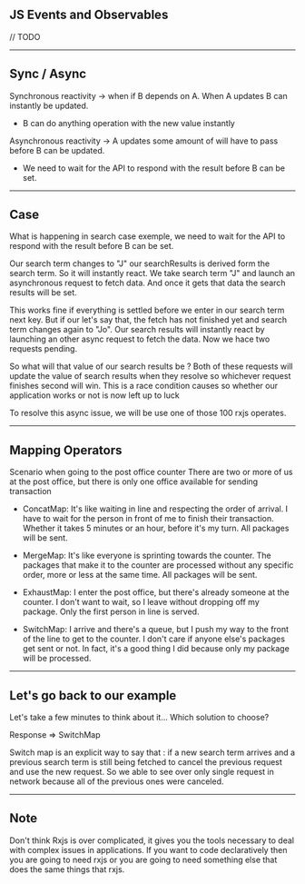 ## JS Events and Observables

// TODO

----

## Sync / Async

Synchronous reactivity -> when if B depends on A. When A updates B can instantly be updated.
- B can do anything operation with the new value instantly

Asynchronous reactivity -> A updates some amount of will have to pass before B can be updated.
- We need to wait for the API to respond with the result before B can be set.

----


## Case

What is happening in search case exemple, we need to wait for the API to respond with the result before B can be set.

Our search term changes to "J" our searchResults is derived form the search term. So it will instantly react. We take search term "J" and launch an asynchronous request to fetch data. And once it gets that data the search results will be set. 

This works fine if everything is settled before we enter in our search term next key. 
But if our let's say that, the fetch has not finished yet and search term changes again to "Jo". Our search results will instantly react by launching an other async request to fetch the data. Now we hace two requests pending.

So what will that value of our search results be ? Both of these requests will update the value of search results when they resolve so whichever request finishes second will win. This is a race condition causes so whether our application works or not is now left up to luck

To resolve this async issue, we will be use one of those 100 rxjs operates.

----

## Mapping Operators

Scenario when going to the post office counter 
There are two or more of us at the post office, but there is only one office available for sending transaction 

- ConcatMap: It's like waiting in line and respecting the order of arrival. I have to wait for the person in front of me to finish their transaction. Whether it takes 5 minutes or an hour, before it's my turn. All packages will be sent.

- MergeMap: It's like everyone is sprinting towards the counter. The packages that make it to the counter are processed without any specific order, more or less at the same time. All packages will be sent.

- ExhaustMap: I enter the post office, but there's already someone at the counter. I don't want to wait, so I leave without dropping off my package. Only the first person in line is served.

- SwitchMap: I arrive and there's a queue, but I push my way to the front of the line to get to the counter. I don't care if anyone else's packages get sent or not. In fact, it's a good thing I did because only my package will be processed.

----

## Let's go back to our example

Let's take a few minutes to think about it...
Which solution to choose?


Response => SwitchMap

Switch map is an explicit way to say that : if a new search term arrives and a previous search term is still being fetched to cancel the previous request and use the new request. So we able to see over only single request in network because all of the previous ones were canceled.

___

## Note

Don't think Rxjs is over complicated, it gives you the tools necessary to deal with complex issues in applications. If you want to code declaratively then you are going to need rxjs or you are going to need something else that does the same things that rxjs.
